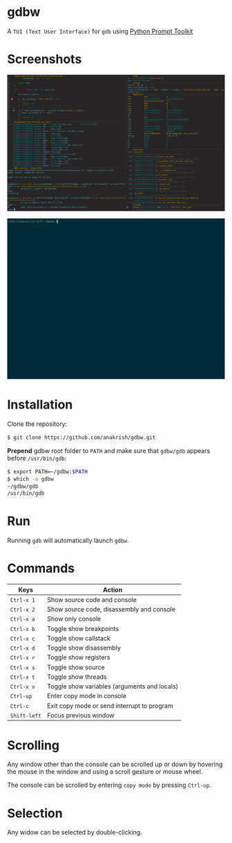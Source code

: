 # gdbw
A `TUI (Text User Interface)` for `gdb` using [Python Prompt Toolkit](https://github.com/prompt-toolkit/python-prompt-toolkit)

# Screenshots
![](images/screenshot_000.png)


![](images/demo2.gif)

# Installation

Clone the repository:
```bash
$ git clone https://github.com/anakrish/gdbw.git
```

**Prepend** gdbw root folder to `PATH` and make sure that `gdbw/gdb` appears before `/usr/bin/gdb`:
```bash
$ export PATH=~/gdbw:$PATH
$ which -a gdbw
~/gdbw/gdb
/usr/bin/gdb
```

# Run

Running `gdb` will automatically launch `gdbw`.

# Commands

   Keys              |          Action
---------------------|-----------------------------
`Ctrl-x 1`           | Show source code and console
`Ctrl-x 2`           | Show source code, disassembly and console
`Ctrl-x a`           | Show only console
`Ctrl-x b`           | Toggle show breakpoints
`Ctrl-x c`           | Toggle show callstack
`Ctrl-x d`           | Toggle show disassembly
`Ctrl-x r`           | Toggle show registers
`Ctrl-x s`           | Toggle show source
`Ctrl-x t`           | Toggle show threads
`Ctrl-x v`           | Toggle show variables (arguments and locals)
`Ctrl-up`            | Enter copy mode in console
`Ctrl-c`             | Exit copy mode or send interrupt to program
`Shift-left`         | Focus previous window

# Scrolling

Any window other than the console can be scrolled up or down by hovering the mouse
in the window and using a scroll gesture or mouse wheel.

The console can be scrolled by entering `copy mode` by pressing `Ctrl-up`.

# Selection

Any widow can be selected by double-clicking.